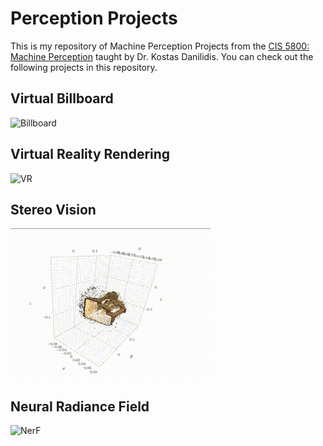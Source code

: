 # Perception Projects
This is my repository of Machine Perception Projects from the [CIS 5800: Machine Perception](https://sites.google.com/seas.upenn.edu/cis580spr23#h.p_EqXqxHg7HQdq) taught by Dr. Kostas Danilidis. 
You can check out the following projects in this repository.

## Virtual Billboard

![Billboard](./01_VirtualBillboard\result.gif)

## Virtual Reality Rendering

![VR](./02_VirtualReality/code/Result.gif)

## Stereo Vision 

![TVS](./04_TwoViewStereo/Code/Multiview.gif)

## Neural Radiance Field

![NerF](./05_NeuralRadianceField/Input.gif)


